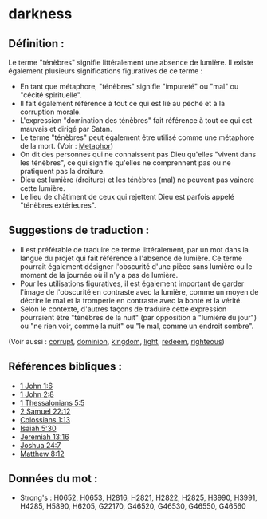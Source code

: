 # darkness

## Définition :

Le terme "ténèbres" signifie littéralement une absence de lumière. Il existe également plusieurs significations figuratives de ce terme :

* En tant que métaphore, "ténèbres" signifie "impureté" ou "mal" ou "cécité spirituelle".
* Il fait également référence à tout ce qui est lié au péché et à la corruption morale.
* L'expression "domination des ténèbres" fait référence à tout ce qui est mauvais et dirigé par Satan.
* Le terme "ténèbres" peut également être utilisé comme une métaphore de la mort. (Voir : [Metaphor](rc://en/ta/man/translate/figs-metaphor))
* On dit des personnes qui ne connaissent pas Dieu qu'elles "vivent dans les ténèbres", ce qui signifie qu'elles ne comprennent pas ou ne pratiquent pas la droiture.
* Dieu est lumière (droiture) et les ténèbres (mal) ne peuvent pas vaincre cette lumière.
* Le lieu de châtiment de ceux qui rejettent Dieu est parfois appelé "ténèbres extérieures".

## Suggestions de traduction :

* Il est préférable de traduire ce terme littéralement, par un mot dans la langue du projet qui fait référence à l'absence de lumière. Ce terme pourrait également désigner l'obscurité d'une pièce sans lumière ou le moment de la journée où il n'y a pas de lumière.
* Pour les utilisations figuratives, il est également important de garder l'image de l'obscurité en contraste avec la lumière, comme un moyen de décrire le mal et la tromperie en contraste avec la bonté et la vérité.
* Selon le contexte, d'autres façons de traduire cette expression pourraient être "ténèbres de la nuit" (par opposition à "lumière du jour") ou "ne rien voir, comme la nuit" ou "le mal, comme un endroit sombre".

(Voir aussi : [corrupt](../other/corrupt.md), [dominion](../kt/dominion.md), [kingdom](../other/kingdom.md), [light](../other/light.md), [redeem](../kt/redeem.md), [righteous](../kt/righteous.md))

## Références bibliques :

* [1 John 1:6](rc://en/tn/help/1jn/01/06)
* [1 John 2:8](rc://en/tn/help/1jn/02/08)
* [1 Thessalonians 5:5](rc://en/tn/help/1th/05/05)
* [2 Samuel 22:12](rc://en/tn/help/2sa/22/12)
* [Colossians 1:13](rc://en/tn/help/col/01/13)
* [Isaiah 5:30](rc://en/tn/help/isa/05/30)
* [Jeremiah 13:16](rc://en/tn/help/jer/13/16)
* [Joshua 24:7](rc://en/tn/help/jos/24/07)
* [Matthew 8:12](rc://en/tn/help/mat/08/12)

## Données du mot :

* Strong's : H0652, H0653, H2816, H2821, H2822, H2825, H3990, H3991, H4285, H5890, H6205, G22170, G46520, G46530, G46550, G46560
